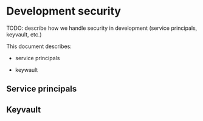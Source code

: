 # Development security

TODO: describe how we handle security in development (service principals, keyvault, etc.)

This document describes:

- service principals

- keywault

## Service principals

## Keyvault
